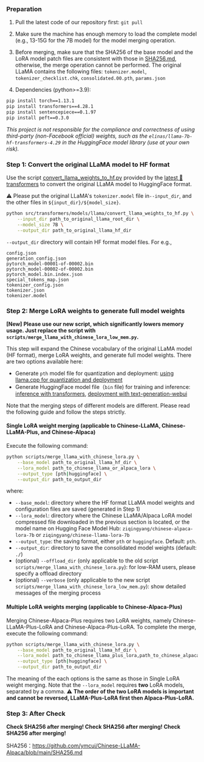 ### Preparation

1. Pull the latest code of our repository first: `git pull`

2. Make sure the machine has enough memory to load the complete model (e.g., 13-15G for the 7B model) for the model merging operation.

3. Before merging, make sure that the SHA256 of the base model and the LoRA model patch files are consistent with those in [SHA256.md](https://github.com/ymcui/Chinese-LLaMA-Alpaca/blob/main/SHA256.md), otherwise, the merge operation cannot be performed. The original LLaMA contains the following files: `tokenizer.model`, `tokenizer_checklist.chk`, `consolidated.00.pth`, `params.json`

4. Dependencies (python>=3.9):

```bash
pip install torch==1.13.1
pip install transformers==4.28.1
pip install sentencepiece==0.1.97
pip install peft==0.3.0
```

*This project is not responsible for the compliance and correctness of using third-party (non-Facebook official) weights, such as the `elinas/llama-7b-hf-transformers-4.29` in the HuggingFace model library (use at your own risk).*

### Step 1: Convert the original LLaMA model to HF format

Use the script [convert_llama_weights_to_hf.py](https://github.com/huggingface/transformers/blob/main/src/transformers/models/llama/convert_llama_weights_to_hf.py) provided by the [latest 🤗transformers](https://huggingface.co/docs/transformers/installation#install-from-source) to convert the original LLaMA model to HuggingFace format. 

⚠️ Please put the original LLaMA's `tokenizer.model` file in`--input_dir`, and the other files in `${input_dir}/${model_size}`.

```bash
python src/transformers/models/llama/convert_llama_weights_to_hf.py \
    --input_dir path_to_original_llama_root_dir \
    --model_size 7B \
    --output_dir path_to_original_llama_hf_dir
```

`--output_dir` directory will contain HF format model files. For e.g.,

```
config.json
generation_config.json
pytorch_model-00001-of-00002.bin
pytorch_model-00002-of-00002.bin
pytorch_model.bin.index.json
special_tokens_map.json
tokenizer_config.json
tokenizer.json
tokenizer.model
```

### Step 2: Merge LoRA weights to generate full model weights

**[New]** **Please use our new script, which significantly lowers memory usage. Just replace the script with `scripts/merge_llama_with_chinese_lora_low_mem.py`.**

This step will expand the Chinese vocabulary of the original LLaMA model (HF format), merge LoRA weights, and generate full model weights. There are two options available here:

- Generate  `pth` model file for quantization and deployment: [using llama.cpp for quantization and deployment](./llama.cpp-Deployment)
- Generate HuggingFace model file（`bin` file) for training and inference: [inference with transformers](./Inference-with-Transformers), [deployment with text-generation-webui](./text-generation-webui)

Note that the merging steps of different models are different. Please read the following guide and follow the steps strictly.

#### Single LoRA weight merging (applicable to Chinese-LLaMA, Chinese-LLaMA-Plus, and Chinese-Alpaca)

Execute the following command:

```bash
python scripts/merge_llama_with_chinese_lora.py \
    --base_model path_to_original_llama_hf_dir \
    --lora_model path_to_chinese_llama_or_alpaca_lora \
    --output_type [pth|huggingface] \
    --output_dir path_to_output_dir 
```
where:

- `--base_model`: directory where the HF format LLaMA model weights and configuration files are saved (generated in Step 1)
- `--lora_model`: directory where the Chinese LLaMA/Alpaca LoRA model compressed file downloaded in the previous section is located, or the model name on Hugging Face Model Hub: `ziqingyang/chinese-alpaca-lora-7b` or `ziqingyang/chinese-llama-lora-7b`
- `--output_type`: the saving format, either `pth` or `huggingface`. Default: `pth`.
- `--output_dir`: directory to save the consolidated model weights (default: `./`)
- (optional) `--offload_dir` (only applicable to the old script `scripts/merge_llama_with_chinese_lora.py`): for low-RAM users, please specify a offload directory
- (optional) `--verbose` (only applicable to the new script `scripts/merge_llama_with_chinese_lora_low_mem.py`): show detailed messages of the merging process


#### Multiple LoRA weights merging (applicable to Chinese-Alpaca-Plus)

Merging Chinese-Alpaca-Plus requires two LoRA weights, namely Chinese-LLaMA-Plus-LoRA and Chinese-Alpaca-Plus-LoRA. To complete the merge, execute the following command:

```bash
python scripts/merge_llama_with_chinese_lora.py \
    --base_model path_to_original_llama_hf_dir \
    --lora_model path_to_chinese_llama_plus_lora,path_to_chinese_alpaca_plus_lora \
    --output_type [pth|huggingface] \
    --output_dir path_to_output_dir 
```

The meaning of the each options is the same as those in Single LoRA weight merging. Note that the `--lora_model` requires **two** LoRA models, separated by a comma. ⚠️ **The order of the two LoRA models is important and cannot be reversed, LLaMA-Plus-LoRA first then Alpaca-Plus-LoRA.** 

### Step 3: After Check

**Check SHA256 after merging! Check SHA256 after merging! Check SHA256 after merging!**

SHA256：https://github.com/ymcui/Chinese-LLaMA-Alpaca/blob/main/SHA256.md
